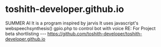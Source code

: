 # toshith-developer.github.io
SUMMER AI
It is a program inspired by jarvis
It uses javascript's webspeechsynthesis()
gpio.php to control bot with voice
RE:
For Project beta shortlisting ---  https://github.com/toshith-developer/toshith-developer.github.io
